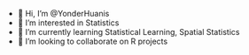 - 👋 Hi, I’m @YonderHuanis
- 👀 I’m interested in Statistics
- 🌱 I’m currently learning Statistical Learning, Spatial Statistics
- 💞️ I’m looking to collaborate on R projects


<!---
YonderHuanis/YonderHuanis is a ✨ special ✨ repository because its `README.md` (this file) appears on your GitHub profile.
You can click the Preview link to take a look at your changes.
--->
